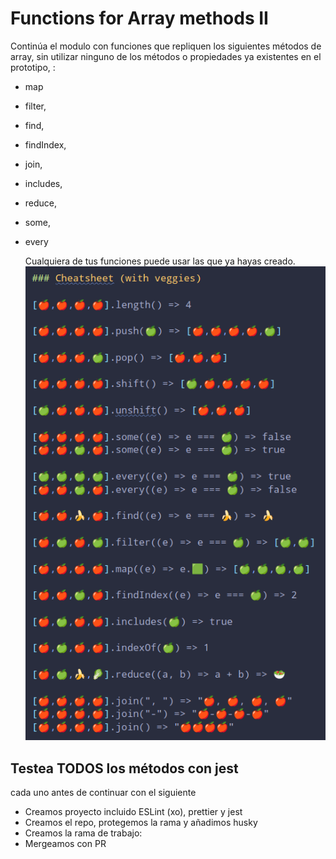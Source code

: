 # Functions for Array methods II

Continúa el modulo con funciones que repliquen los siguientes métodos de array, sin utilizar ninguno de los métodos o propiedades ya existentes en el prototipo, :

- map
- filter,
- find,
- findIndex,
- join,
- includes,
- reduce,
- some,
- every

  Cualquiera de tus funciones puede usar las que ya hayas creado.​
  ![Cheatsheet](https://raw.githubusercontent.com/alce65/week2-24-1/main/challenges/Screenshot_20220126_170655.png)

## Testea TODOS los métodos con jest

cada uno antes de continuar con el siguiente

- Creamos proyecto incluido ESLint (xo), prettier y jest
- Creamos el repo, protegemos la rama y añadimos husky
- Creamos la rama de trabajo:
- Mergeamos con PR
